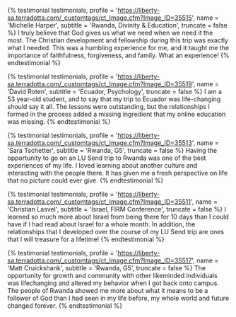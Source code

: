 {% testimonial testimonials,
  profile = 'https://liberty-sa.terradotta.com/_customtags/ct_Image.cfm?Image_ID=35515',
  name = 'Michelle Harper',
  subtitle = 'Rwanda, Divinity & Education',
  truncate = false
%}
I truly believe that God gives us what we need when we need it the most. The Christian development and fellowship during this trip was exactly what I needed. This was a humbling experience for me, and it taught me the importance of faithfulness, forgiveness, and family. What an experience!
{% endtestimonial %}

{% testimonial testimonials,
  profile = 'https://liberty-sa.terradotta.com/_customtags/ct_Image.cfm?Image_ID=35519',
  name = 'David Roten',
  subtitle = 'Ecuador, Psychology',
  truncate = false
%}
I am a 53 year-old student, and to say that my trip to Ecuador was life-changing should say it all. The lessons were outstanding, but the relationships I formed in the process added a missing ingredient that my online education was missing.
{% endtestimonial %}

{% testimonial testimonials,
  profile = 'https://liberty-sa.terradotta.com/_customtags/ct_Image.cfm?Image_ID=35513',
  name = 'Sara Tschetter',
  subtitle = 'Rwanda, G5',
  truncate = false
%}
Having the opportunity to go on an LU Send trip to Rwanda was one of the best experiences of my life. I loved learning about another culture and interacting with the people there. It has given me a fresh perspective on life that no picture could ever give.
{% endtestimonial %}

{% testimonial testimonials,
  profile = 'https://liberty-sa.terradotta.com/_customtags/ct_Image.cfm?Image_ID=35511',
  name = 'Christian Lasvel',
  subtitle = 'Israel, FIRM Conference',
  truncate = false
%}
I learned so much more about Israel from being there for 10 days than I could have if I had read about Israel for a whole month. In addition, the relationships that I developed over the course of my LU Send trip are ones that I will treasure for a lifetime!
{% endtestimonial %}

{% testimonial testimonials,
  profile = 'https://liberty-sa.terradotta.com/_customtags/ct_Image.cfm?Image_ID=35517',
  name = 'Matt Cruickshank',
  subtitle = 'Rwanda, G5',
  truncate = false
%}
The opportunity for growth and community with other likeminded individuals was lifechanging and altered my behavior when I got back onto campus. The people of Rwanda showed me more about what it means to be a follower of God than I had seen in my life before, my whole world and future changed forever.
{% endtestimonial %}
